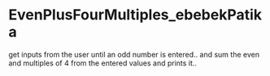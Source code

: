 # EvenPlusFourMultiples_ebebekPatika
get inputs from the user until an odd number is entered..
and sum the even and multiples of 4 from the entered values and prints it..
